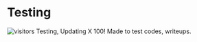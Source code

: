 # Testing
 <img src="https://visitor-badge.glitch.me/badge?page_id=samyak-jn" alt="visitors">
Testing, Updating X 100! Made to test codes, writeups.
